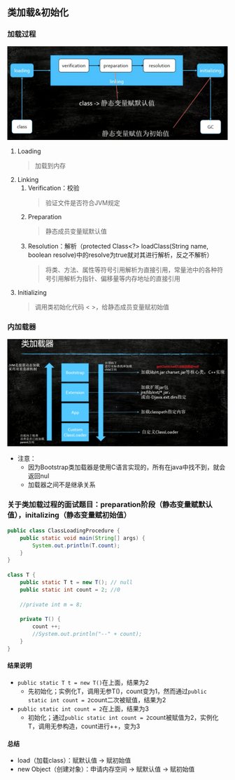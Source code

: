 ## 类加载&初始化

### 加载过程
![jvm-class文件加载过程.jpg](../resource/jvm/jvm-class文件加载过程.jpg)
1. Loading
    > 加载到内存      
2. Linking  
    1. Verification：校验
        > 验证文件是否符合JVM规定
    2. Preparation 
        > 静态成员变量赋默认值
    3. Resolution：解析（protected Class<?> loadClass(String name, boolean resolve)中的resolve为true就对其进行解析，反之不解析）
        > 将类、方法、属性等符号引用解析为直接引用，常量池中的各种符号引用解析为指针、偏移量等内存地址的直接引用   
3. Initializing
    > 调用类初始化代码 < >，给静态成员变量赋初始值
    
### 内加载器
![jvm-class类加载器.jpg](../resource/jvm/jvm-class类加载器.jpg)
* 注意：
    * 因为Bootstrap类加载器是使用C语言实现的，所有在java中找不到，就会返回nul
    * 加载器之间不是继承关系
    
### 关于类加载过程的面试题目：preparation阶段（静态变量赋默认值），initalizing（静态变量赋初始值）
```java
public class ClassLoadingProcedure {
    public static void main(String[] args) {
        System.out.println(T.count);
    }
}

class T {
    public static T t = new T(); // null
    public static int count = 2; //0

    //private int m = 8;

    private T() {
        count ++;
        //System.out.println("--" + count);
    }
}
```
#### 结果说明
* `public static T t = new T()`在上面，结果为2
  * 先初始化；实例化T，调用无参T()，count变为1，然而通过`public static int count = 2`count二次被赋值，结果为2
* `public static int count = 2`在上面，结果为3
  * 初始化；通过`public static int count = 2`count被赋值为2，实例化T，调用无参构造，count进行++，变为3
    
#### 总结
* load（加载class）：赋默认值 -> 赋初始值
* new Object（创建对象）：申请内存空间 -> 赋默认值 -> 赋初始值